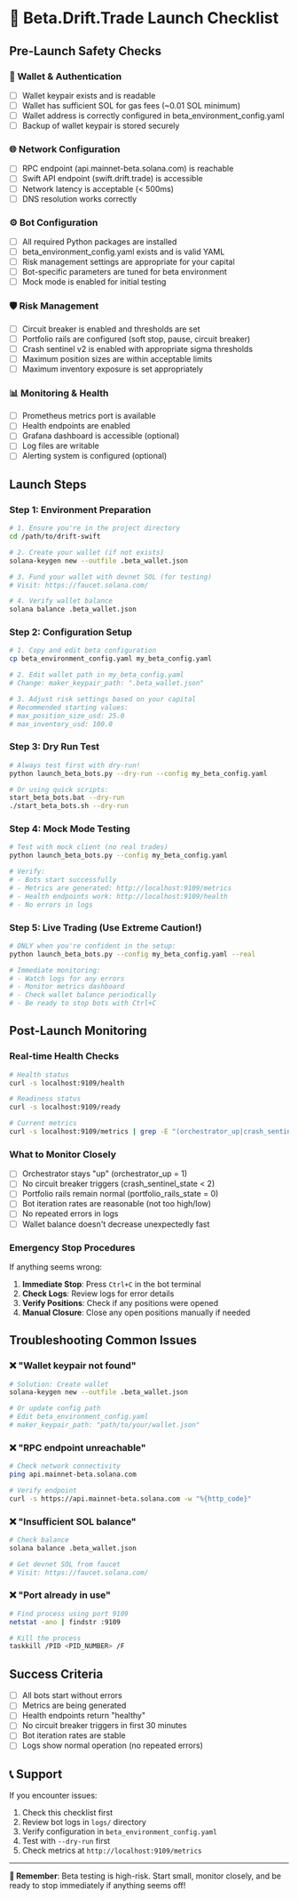 # 🚀 Beta.Drift.Trade Launch Checklist

## Pre-Launch Safety Checks

### 🔑 Wallet & Authentication
- [ ] Wallet keypair exists and is readable
- [ ] Wallet has sufficient SOL for gas fees (~0.01 SOL minimum)
- [ ] Wallet address is correctly configured in beta_environment_config.yaml
- [ ] Backup of wallet keypair is stored securely

### 🌐 Network Configuration
- [ ] RPC endpoint (api.mainnet-beta.solana.com) is reachable
- [ ] Swift API endpoint (swift.drift.trade) is accessible
- [ ] Network latency is acceptable (< 500ms)
- [ ] DNS resolution works correctly

### ⚙️ Bot Configuration
- [ ] All required Python packages are installed
- [ ] beta_environment_config.yaml exists and is valid YAML
- [ ] Risk management settings are appropriate for your capital
- [ ] Bot-specific parameters are tuned for beta environment
- [ ] Mock mode is enabled for initial testing

### 🛡️ Risk Management
- [ ] Circuit breaker is enabled and thresholds are set
- [ ] Portfolio rails are configured (soft stop, pause, circuit breaker)
- [ ] Crash sentinel v2 is enabled with appropriate sigma thresholds
- [ ] Maximum position sizes are within acceptable limits
- [ ] Maximum inventory exposure is set appropriately

### 📊 Monitoring & Health
- [ ] Prometheus metrics port is available
- [ ] Health endpoints are enabled
- [ ] Grafana dashboard is accessible (optional)
- [ ] Log files are writable
- [ ] Alerting system is configured (optional)

## Launch Steps

### Step 1: Environment Preparation
```bash
# 1. Ensure you're in the project directory
cd /path/to/drift-swift

# 2. Create your wallet (if not exists)
solana-keygen new --outfile .beta_wallet.json

# 3. Fund your wallet with devnet SOL (for testing)
# Visit: https://faucet.solana.com/

# 4. Verify wallet balance
solana balance .beta_wallet.json
```

### Step 2: Configuration Setup
```bash
# 1. Copy and edit beta configuration
cp beta_environment_config.yaml my_beta_config.yaml

# 2. Edit wallet path in my_beta_config.yaml
# Change: maker_keypair_path: ".beta_wallet.json"

# 3. Adjust risk settings based on your capital
# Recommended starting values:
# max_position_size_usd: 25.0
# max_inventory_usd: 100.0
```

### Step 3: Dry Run Test
```bash
# Always test first with dry-run!
python launch_beta_bots.py --dry-run --config my_beta_config.yaml

# Or using quick scripts:
start_beta_bots.bat --dry-run
./start_beta_bots.sh --dry-run
```

### Step 4: Mock Mode Testing
```bash
# Test with mock client (no real trades)
python launch_beta_bots.py --config my_beta_config.yaml

# Verify:
# - Bots start successfully
# - Metrics are generated: http://localhost:9109/metrics
# - Health endpoints work: http://localhost:9109/health
# - No errors in logs
```

### Step 5: Live Trading (Use Extreme Caution!)
```bash
# ONLY when you're confident in the setup:
python launch_beta_bots.py --config my_beta_config.yaml --real

# Immediate monitoring:
# - Watch logs for any errors
# - Monitor metrics dashboard
# - Check wallet balance periodically
# - Be ready to stop bots with Ctrl+C
```

## Post-Launch Monitoring

### Real-time Health Checks
```bash
# Health status
curl -s localhost:9109/health

# Readiness status
curl -s localhost:9109/ready

# Current metrics
curl -s localhost:9109/metrics | grep -E "(orchestrator_up|crash_sentinel_state|portfolio_rails_state)"
```

### What to Monitor Closely
- [ ] Orchestrator stays "up" (orchestrator_up = 1)
- [ ] No circuit breaker triggers (crash_sentinel_state < 2)
- [ ] Portfolio rails remain normal (portfolio_rails_state = 0)
- [ ] Bot iteration rates are reasonable (not too high/low)
- [ ] No repeated errors in logs
- [ ] Wallet balance doesn't decrease unexpectedly fast

### Emergency Stop Procedures
If anything seems wrong:

1. **Immediate Stop**: Press `Ctrl+C` in the bot terminal
2. **Check Logs**: Review logs for error details
3. **Verify Positions**: Check if any positions were opened
4. **Manual Closure**: Close any open positions manually if needed

## Troubleshooting Common Issues

### ❌ "Wallet keypair not found"
```bash
# Solution: Create wallet
solana-keygen new --outfile .beta_wallet.json

# Or update config path
# Edit beta_environment_config.yaml
# maker_keypair_path: "path/to/your/wallet.json"
```

### ❌ "RPC endpoint unreachable"
```bash
# Check network connectivity
ping api.mainnet-beta.solana.com

# Verify endpoint
curl -s https://api.mainnet-beta.solana.com -w "%{http_code}"
```

### ❌ "Insufficient SOL balance"
```bash
# Check balance
solana balance .beta_wallet.json

# Get devnet SOL from faucet
# Visit: https://faucet.solana.com/
```

### ❌ "Port already in use"
```bash
# Find process using port 9109
netstat -ano | findstr :9109

# Kill the process
taskkill /PID <PID_NUMBER> /F
```

## Success Criteria

- [ ] All bots start without errors
- [ ] Metrics are being generated
- [ ] Health endpoints return "healthy"
- [ ] No circuit breaker triggers in first 30 minutes
- [ ] Bot iteration rates are stable
- [ ] Logs show normal operation (no repeated errors)

## 📞 Support

If you encounter issues:

1. Check this checklist first
2. Review bot logs in `logs/` directory
3. Verify configuration in `beta_environment_config.yaml`
4. Test with `--dry-run` first
5. Check metrics at `http://localhost:9109/metrics`

---

**🎯 Remember**: Beta testing is high-risk. Start small, monitor closely, and be ready to stop immediately if anything seems off!
